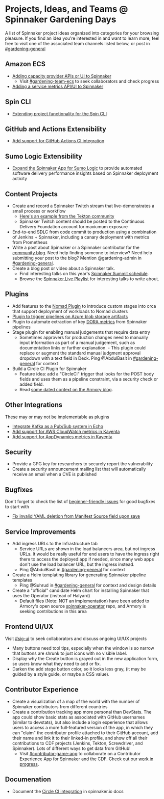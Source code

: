 # Projects, Ideas, and Teams @ Spinnaker Gardening Days

A list of Spinnaker project ideas organized into categories for your browsing pleasure. If you find an idea you're interested in and want to learn more, feel free to visit one of the associated team channels listed below, or post in [#gardening-general](https://spinnakerteam.slack.com/archives/CV4A90DPF)

## Amazon ECS
- [Adding capacity provider APIs or UI to Spinnaker](https://github.com/spinnaker/spinnaker/issues/5400#issuecomment-657258812)
  - Visit [#gardening-team-ecs](https://spinnakerteam.slack.com/archives/C017W527480) to seek collaborators and check progress
- [Adding a service metrics API/UI to Spinnaker](https://github.com/spinnaker/spinnaker/issues/5605#issuecomment-656920886)

## Spin CLI
- [Extending project functionality for the Spin CLI](https://trello.com/b/TZEErakm/extending-project-functionality-for-the-spin-cli)

## GitHub and Actions Extensibility
- [Add support for GitHub Actions CI integration](https://github.com/spinnaker-hackathon/github-actions)

## Sumo Logic Extensibility
- [Expand the Spinnaker App for Sumo Logic](https://github.com/spinnaker-hackathon/sumo-logic/blob/main/README.md) to provide automated software delivery performance insights based on Spinnaker deployment acticity

## Content Projects
- Create and record a Spinnaker Twitch stream that live-demonstrates a small process or workflow
  - [Here's an example from the Tekton community](https://www.youtube.com/watch?v=LTRE8a22tio)
  - Spinnaker Twitch content should be posted to the Continuous Delivery Foundation account for maxiumum exposure
- End-to-end SDLC from code commit to production using a combination of Jenkins + Spinnaker, including a canary deployment with metrics from Prometheus
- Write a post about Spinnaker or a Spinnaker contributor for the [community blog](https://blog.spinnaker.io/). Need help finding someone to interview? Need help submitting your post to the blog? Mention @gardening-admin in [#gardening-general](https://spinnakerteam.slack.com/archives/CV4A90DPF).
- Create a blog post or video about a Spinnaker talk.
  - Find interesting talks on this year's [Spinnaker Summit schedule](https://events.linuxfoundation.org/spinnaker-summit/program/schedule/).
  - Browse the [Spinnaker.Live Playlist](https://www.youtube.com/playlist?list=PL4yLrwUObNkvO80Bjln8_DJXxQNSYrtEs) for interesting talks to write about.

## Plugins
- Add features to the [Nomad Plugin](https://github.com/hashicorp/nomad-spinnaker) to introduce custom stages into orca that support deployment of workloads to Nomad clusters
- [Plugin to trigger pipelines on Azure blob storage artifacts](https://github.com/spinnaker/spinnaker/issues/3776)
- Plugin to automate extraction of key [DORA metrics](https://stelligent.com/2018/12/21/measuring-devops-success-with-four-key-metrics/) from Spinnaker pipelines
- Stage plugin for enabling manual judgements that require data entry 
  - Sometimes approvers for production changes need to manually input information as part of a manual judgement, such as documentation links or further explanation.   - This plugin could replace or augment the standard manual judgment approval dropdown with a text field in Deck. Ping @AbdulBasit in [#gardening-general](https://spinnakerteam.slack.com/archives/CV4A90DPF) for context
- Build a Circle CI Plugin for Spinnaker
  - Feature idea: add a "CircleCI" trigger that looks for the POST body fields and uses them as a pipeline constraint, via a security check or added field.
  - Read [some dated context on the Armory blog](https://www.armory.io/blog/robust-cd-with-spinnaker-circleci/).

## Other Integrations
These may or may not be implementable as plugins
- [Integrate Kafka as a Pub/Sub system in Echo](https://github.com/spinnaker/spinnaker/issues/2117)
- [Add support for AWS CloudWatch metrics in Kayenta](https://github.com/spinnaker/spinnaker/issues/5888)
- [Add support for AppDynamics metrics in Kayenta](https://github.com/spinnaker/kayenta/issues/770)

## Security
- Provide a GPG key for researchers to securely report the vulnerability
- Create a security announcement mailing list that will automatically receive an email when a CVE is published

## Bugfixes
Don't forget to check the list of [beginner-friendly issues](https://github.com/spinnaker/spinnaker/issues?q=is%3Aopen+is%3Aissue+label%3A%22beginner+friendly%22) for good bugfixes to start with
- [Fix invalid YAML deletion from Manifest Source field upon save](https://github.com/spinnaker/spinnaker/issues/5357)

## Service Improvements
- Add ingress URLs to the Infrastructure tab
  - Service URLs are shown in the load balancers area, but not ingress URLs. It would be really useful for end users to have the ingress right there to access the deployed app if needed, since many web apps don't use the load balancer URL, but the ingress instead.
  - Ping @AbdulBasit in [#gardening-general](https://spinnakerteam.slack.com/archives/CV4A90DPF) for context
- Create a Helm templating library for generating Spinnaker pipeline templates
  - Ping @Suhrud in [#gardening-general](https://spinnakerteam.slack.com/archives/CV4A90DPF) for context and design details
- Create a "official" candidate Helm chart for installing Spinnaker that uses the Operator (instead of Halyard)
  - Default files (Note: NOT an implementation) have been added to Armory's open source [spinnaker-operator](https://github.com/armory/spinnaker-operator/tree/master/deploy/operator/helm) repo, and Armory is seeking contributions in this area
  
## Frontend UI/UX
Visit [#sig-ui](https://spinnakerteam.slack.com/archives/CH3FMKA3U) to seek collaborators and discuss ongoing UI/UX projects 

- Many buttons need tool tips, especially when the window is so narrow that buttons are shrunk to just icons with no visible label.
- Display why the Create button is grayed out in the new application form, so users know what they need to add or fix.
- Darken the add stage button color, so it looks less gray, (it may be guided by a style guide, or maybe a CSS value).

## Contributor Experience
- Create a visualization of a map of the world with the number of Spinnaker contributors from different countries
- Create a contribution tracking app more personal than DevStats. The app could show basic stats as associated with GitHub usernames (similar to devstats), but also include a login experience that allows users to access a more full-featured version of the app, in which they can "claim" the contributor profile attached to their GitHub account, add their name and link it to their linked-in profile, and show off all their contributions to CDF projects (Jenkins, Tekton, Screwdriver, and Spinnaker). Lots of different ways to get data from GitHub!
  - Visit [#contributor-game-app](https://spinnakerteam.slack.com/archives/C019EV8HA7Q) to collaborate on a Contributor Experience App for Spinnaker and the CDF. Check out our [work in progress](https://github.com/ExitoLab/spinnaker_gamification_app).
  
## Documenation
- Document the [Circle CI integration](https://circleci.com/developer/orbs/orb/circleci/spinnaker) in spinnaker.io docs 




